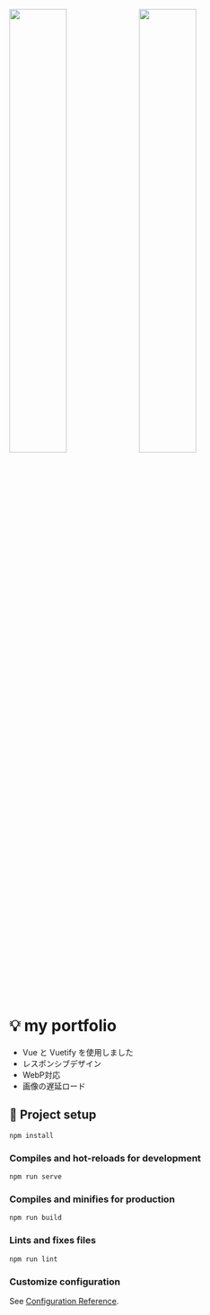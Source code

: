 <img width="45%" src="https://user-images.githubusercontent.com/50014309/134382087-f58558d9-c0b2-49a4-8fdf-2a41f7a9b717.png" /> <img width="45%" src="https://user-images.githubusercontent.com/50014309/134381461-793e5fce-7162-482e-bfc0-21517a0e8dc4.png" />

# 💡 my portfolio

- Vue と Vuetify を使用しました
- レスポンシブデザイン
- WebP対応
- 画像の遅延ロード


## 🔨 Project setup
```
npm install
```

### Compiles and hot-reloads for development
```
npm run serve
```

### Compiles and minifies for production
```
npm run build
```

### Lints and fixes files
```
npm run lint
```

### Customize configuration
See [Configuration Reference](https://cli.vuejs.org/config/).
